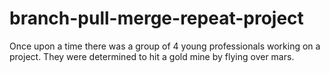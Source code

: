 # branch-pull-merge-repeat-project
Once upon a time there was a group of 4 young professionals working on a project. They were determined to hit a gold mine by flying over mars. 
